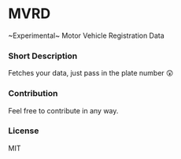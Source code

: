 # MVRD
~Experimental~ Motor Vehicle Registration Data 

### Short Description
Fetches your data, just pass in the plate number :astonished:

### Contribution
Feel free to contribute in any way.

### License
MIT

